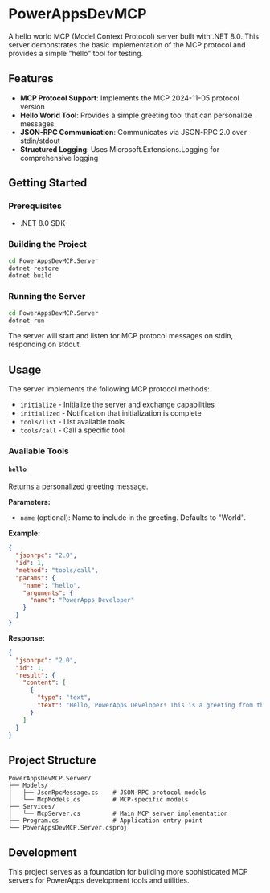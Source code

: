 # PowerAppsDevMCP

A hello world MCP (Model Context Protocol) server built with .NET 8.0. This server demonstrates the basic implementation of the MCP protocol and provides a simple "hello" tool for testing.

## Features

- **MCP Protocol Support**: Implements the MCP 2024-11-05 protocol version
- **Hello World Tool**: Provides a simple greeting tool that can personalize messages
- **JSON-RPC Communication**: Communicates via JSON-RPC 2.0 over stdin/stdout
- **Structured Logging**: Uses Microsoft.Extensions.Logging for comprehensive logging

## Getting Started

### Prerequisites

- .NET 8.0 SDK

### Building the Project

```bash
cd PowerAppsDevMCP.Server
dotnet restore
dotnet build
```

### Running the Server

```bash
cd PowerAppsDevMCP.Server
dotnet run
```

The server will start and listen for MCP protocol messages on stdin, responding on stdout.

## Usage

The server implements the following MCP protocol methods:

- `initialize` - Initialize the server and exchange capabilities
- `initialized` - Notification that initialization is complete
- `tools/list` - List available tools
- `tools/call` - Call a specific tool

### Available Tools

#### `hello`

Returns a personalized greeting message.

**Parameters:**
- `name` (optional): Name to include in the greeting. Defaults to "World".

**Example:**
```json
{
  "jsonrpc": "2.0",
  "id": 1,
  "method": "tools/call",
  "params": {
    "name": "hello",
    "arguments": {
      "name": "PowerApps Developer"
    }
  }
}
```

**Response:**
```json
{
  "jsonrpc": "2.0",
  "id": 1,
  "result": {
    "content": [
      {
        "type": "text",
        "text": "Hello, PowerApps Developer! This is a greeting from the PowerApps Dev MCP Server."
      }
    ]
  }
}
```

## Project Structure

```
PowerAppsDevMCP.Server/
├── Models/
│   ├── JsonRpcMessage.cs    # JSON-RPC protocol models
│   └── McpModels.cs         # MCP-specific models
├── Services/
│   └── McpServer.cs         # Main MCP server implementation
├── Program.cs               # Application entry point
└── PowerAppsDevMCP.Server.csproj
```

## Development

This project serves as a foundation for building more sophisticated MCP servers for PowerApps development tools and utilities.